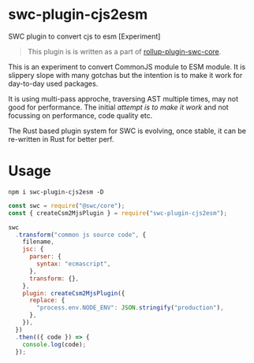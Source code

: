 # swc-plugin-cjs2esm

SWC plugin to convert cjs to esm [Experiment]

> This plugin is is written as a part of [rollup-plugin-swc-core](https://www.npmjs.com/package/rollup-plugin-swc-core).

This is an experiment to convert CommonJS module to ESM module. It is slippery slope with many gotchas but the intention is to make it work for day-to-day used packages.

It is using multi-pass approche, traversing AST multiple times, may not good for performance. The initial _attempt is to make it work_ and not focussing on performance, code quality etc.

The Rust based plugin system for SWC is evolving, once stable, it can be re-written in Rust for better perf.

# Usage

```console
npm i swc-plugin-cjs2esm -D
```

```javascript
const swc = require("@swc/core");
const { createCsm2MjsPlugin } = require("swc-plugin-cjs2esm");

swc
  .transform("common js source code", {
    filename,
    jsc: {
      parser: {
        syntax: "ecmascript",
      },
      transform: {},
    },
    plugin: createCsm2MjsPlugin({
      replace: {
        "process.env.NODE_ENV": JSON.stringify("production"),
      },
    }),
  })
  .then(({ code }) => {
    console.log(code);
  });
```
